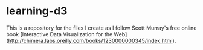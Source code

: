 # learning-d3

This is a repository for the files I create as I follow Scott Murray's 
free online book [Interactive Data Visualization for the Web]
(http://chimera.labs.oreilly.com/books/1230000000345/index.html).
